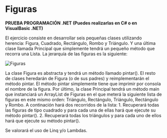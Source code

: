 # Figuras

**PRUEBA PROGRAMACIÓN .NET
(Puedes realizarlas en C# o en VisualBasic .NET)**

El ejercicio consiste en desarrollar seis pequeñas clases utilizando
herencia: Figura, Cuadrado, Rectángulo, Rombo y Triángulo. Y una última
clase llamada Principal que simplemente tendrá un pequeño método que
recorra una Lista. La jerarquía de las figuras es la siguiente:

![Figuras](https://ibb.co/167zYc7)

La clase Figura es abstracta y tendrá un método llamado pintar(). El resto
de clases heredarán de Figura (o de sus padres) y reimplementarán el
método pintar. El método pintar simplemente tiene que imprimir por
consola el nombre de la figura.
Por último, la clase Principal tendrá un método main que instanciará un
ArrayList de Figuras en el que meterá la siguiente lista de figuras en este
mismo orden: Triángulo, Rectángulo, Triángulo, Rectángulo y Rombo. A
continación hará dos recorridos de la lista: 1. Recuperará todas las figuras
de tipo cuadrado y para cada una de ellas hará que ejecute su método
pintar(). 2. Recuperará todas los triángulos y para cada uno de ellos hará
que ejecute su método pintar().

Se valorará el uso de Linq y/o Lambdas.
